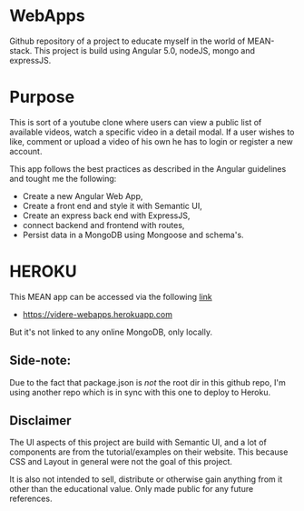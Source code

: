 # WebApps
Github repository of a project to educate myself in the world of MEAN-stack. This project is build using Angular 5.0, nodeJS, mongo and expressJS.

# Purpose

This is sort of a youtube clone where users can view a public list of available videos, watch a specific video in a detail modal. If a user wishes to like, comment or upload a video of his own he has to login or register a new account.

This app follows the best practices as described in the Angular guidelines and tought me the following:

* Create a new Angular Web App,
* Create a front end and style it with Semantic UI,
* Create an express back end with ExpressJS,
* connect backend and frontend with routes,
* Persist data in a MongoDB using Mongoose and schema's.

# HEROKU

This MEAN app can be accessed via the following [link](https://videre-webapps.herokuapp.com)

* https://videre-webapps.herokuapp.com

But it's not linked to any online MongoDB, only locally.

## Side-note:

Due to the fact that package.json is *not* the root dir in this github repo, I'm using another repo which is in sync with this one to deploy to Heroku.

## Disclaimer

The UI aspects of this project are build with Semantic UI, and a lot of components are from the tutorial/examples on their website. This because CSS and Layout in general were not the goal of this project.

It is also not intended to sell, distribute or otherwise gain anything from it other than the educational value. Only made public for any future references.

